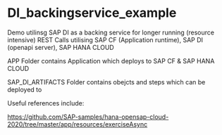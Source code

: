 # DI_backingservice_example
Demo utilinsg SAP DI as a backing service for longer running (resource intensive) REST Calls
utilising SAP CF (Application runtime), SAP DI (openapi server), SAP HANA CLOUD
 
APP Folder contains Application which deploys to  SAP CF & SAP HANA CLOUD

SAP_DI_ARTIFACTS Folder contains obejcts and steps which can be deployed to 




Useful references include:

https://github.com/SAP-samples/hana-opensap-cloud-2020/tree/master/app/resources/exerciseAsync


